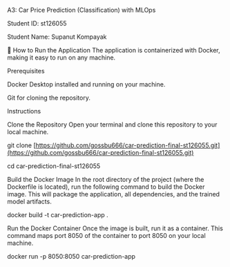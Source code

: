 A3: Car Price Prediction (Classification) with MLOps

Student ID: st126055

Student Name: Supanut Kompayak

🚀 How to Run the Application
The application is containerized with Docker, making it easy to run on any machine.

Prerequisites

Docker Desktop installed and running on your machine.

Git for cloning the repository.

Instructions

Clone the Repository
Open your terminal and clone this repository to your local machine.

git clone [https://github.com/gossbu666/car-prediction-final-st126055.git](https://github.com/gossbu666/car-prediction-final-st126055.git)

cd car-prediction-final-st126055

Build the Docker Image
In the root directory of the project (where the Dockerfile is located), run the following command to build the Docker image. This will package the application, all dependencies, and the trained model artifacts.

docker build -t car-prediction-app .

Run the Docker Container
Once the image is built, run it as a container. This command maps port 8050 of the container to port 8050 on your local machine.

docker run -p 8050:8050 car-prediction-app
